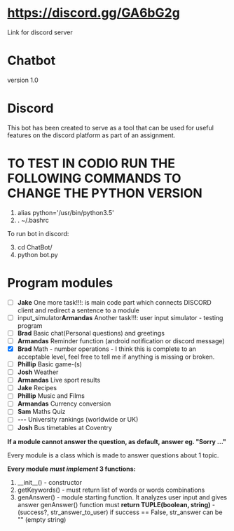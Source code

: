 # https://discord.gg/GA6bG2g
Link for discord server
# Chatbot
version 1.0
# Discord
This bot has been created to serve as a tool that can be used for useful features
on the discord platform as part of an assignment.

# TO TEST IN CODIO RUN THE FOLLOWING COMMANDS TO CHANGE THE PYTHON VERSION
1) alias python='/usr/bin/python3.5'
2) . ~/.bashrc

To run bot in discord:

3) cd ChatBot/
4) python bot.py

# Program modules
- [ ] **Jake** One more task!!!: is main code part which connects DISCORD client and redirect a sentence to a module
- [ ] input_simulator**Armandas** Another task!!!: user input simulator - testing program
- [ ] **Brad** Basic chat(Personal questions) and greetings
- [ ] **Armandas** Reminder function (android notification or discord message)
- [x] **Brad** Math - number operations - I think this is complete to an acceptable level, feel free to tell me if anything is missing or broken.
- [ ] **Phillip** Basic game-(s)
- [ ] **Josh** Weather
- [ ] **Armandas** Live sport results
- [ ] **Jake** Recipes
- [ ] **Phillip** Music and Films
- [ ] **Armandas** Currency conversion
- [ ] **Sam** Maths Quiz
- [ ] **---** University rankings (worldwide or UK)
- [ ] **Josh** Bus timetables at Coventry

**If a module cannot answer the question, as default, answer eg. "Sorry ..."**

Every module is a class which is made to answer questions about 1 topic.

**Every module _must implement_ 3 functions:**
1. \_\_init\_\_() - constructor
2. getKeywords() - must return list of words or words combinations
3. genAnswer() - module starting function. It analyzes user input and gives answer
genAnswer() function must **return TUPLE(boolean, string)** - (success?, str_answer_to_user)
if success == False, str_answer can be "" (empty string)

